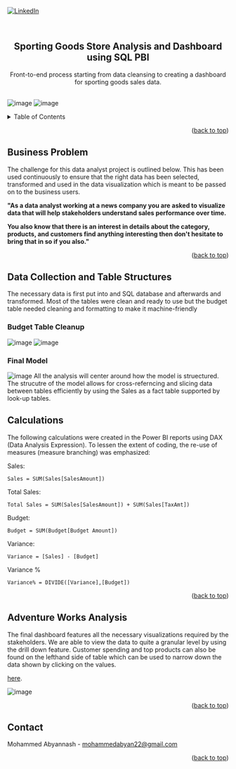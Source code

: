 <div id="top"></div>
<!--
*** Thanks for checking out the Best-README-Template. If you have a suggestion
*** that would make this better, please fork the repo and create a pull request
*** or simply open an issue with the tag "enhancement".
*** Don't forget to give the project a star!
*** Thanks again! Now go create something AMAZING! :D
-->



<!-- PROJECT SHIELDS -->
<!--
*** I'm using markdown "reference style" links for readability.
*** Reference links are enclosed in brackets [ ] instead of parentheses ( ).
*** See the bottom of this document for the declaration of the reference variables
*** for contributors-url, forks-url, etc. This is an optional, concise syntax you may use.
*** https://www.markdownguide.org/basic-syntax/#reference-style-links
-->
[![LinkedIn](https://img.shields.io/badge/linkedin-%230077B5.svg?style=for-the-badge&logo=linkedin&logoColor=white)](https://www.linkedin.com/in/mohammed-abyannash-400073194/)

<!-- PROJECT LOGO -->
<br />
<div align="center">

  <h2 align="center">Sporting Goods Store Analysis and Dashboard using SQL PBI</h3>

  <p align="center">
    Front-to-end process starting from data cleansing to creating a dashboard for sporting goods sales data.
    <br /><br />
  </p>
</div>

![image](https://user-images.githubusercontent.com/29911769/165216216-dcafcafd-0b47-48ad-9c7d-0d5db7ff868d.png)
![image](https://user-images.githubusercontent.com/29911769/165216319-110d3d18-d9cd-4e63-9c3c-b8c9b86d70f1.png)


<!-- TABLE OF CONTENTS -->
<details>
  <summary>Table of Contents</summary>
  <ol>
    <li><a href="#business-problem">Business Problem</a></li>
    <li><a href="#data-collection-and-table-structures">Data Collection and Table Structures</a></li>
    <li><a href="#adventure-works-analysis">Olympic Games Analysis</a></li>
    <li><a href="#contact">Contact</a></li>
  </ol>
</details>
<p align="right">(<a href="#top">back to top</a>)</p>

## Business Problem

The challenge for this data analyst project is outlined below. This has been used continuously to ensure that the right data has been selected, transformed and used in the data visualization which is meant to be passed on to the business users.

**"As a data analyst working at a news company you are asked to visualize data that will help stakeholders understand sales performance over time.**

**You also know that there is an interest in details about the category, products, and customers find anything interesting then don't hesitate to bring that in so if you also."**

<p align="right">(<a href="#top">back to top</a>)</p>


## Data Collection and Table Structures

The necessary data is first put into and SQL database and afterwards and transformed. Most of the tables were clean and ready to use but the budget table needed cleaning and formatting to make it machine-friendly

### Budget Table Cleanup

![image](https://user-images.githubusercontent.com/29911769/165216603-f6829f32-04c2-47a7-9ce6-893eb586dcdc.png)
![image](https://user-images.githubusercontent.com/29911769/165216814-9aca5728-fc1d-4c15-a14c-6bc6c1797b1b.png)

### Final Model
![image](https://user-images.githubusercontent.com/29911769/165216319-110d3d18-d9cd-4e63-9c3c-b8c9b86d70f1.png)
All the analysis will center around how the model is struectured. The strucutre of the model allows for cross-referncing and slicing data between tables efficiently by using the Sales as a fact table supported by look-up tables.

## Calculations

The following calculations were created in the Power BI reports using DAX (Data Analysis Expression). To lessen the extent of coding, the re-use of measures (measure branching) was emphasized:

Sales:
```
Sales = SUM(Sales[SalesAmount])
```
Total Sales:
```
Total Sales = SUM(Sales[SalesAmount]) + SUM(Sales[TaxAmt])
```
Budget:
```
Budget = SUM(Budget[Budget Amount])
```
Variance:
```
Variance = [Sales] - [Budget]
```
Variance %
```
Variance% = DIVIDE([Variance],[Budget])
```
<p align="right">(<a href="#top">back to top</a>)</p>

## Adventure Works Analysis

The final dashboard features all the necessary visualizations required by the stakeholders. We are able to view the data to quite a granular level by using the drill down feature. Customer spending and top products can also be found on the lefthand side of table which can be used to narrow down the data shown by clicking on the values.

[here](https://github.com/mohammedabyan/Olympic-Games-Data-Analysis-SQL-PBI/raw/main/Olympic%20Games%20Dashboard.pbix).

![image](https://user-images.githubusercontent.com/29911769/165217243-10b0eb07-0dc8-46d1-8d4d-cfd067c4fb37.png)

<p align="right">(<a href="#top">back to top</a>)</p>


## Contact

Mohammed Abyannash - mohammedabyan22@gmail.com

<p align="right">(<a href="#top">back to top</a>)</p>


